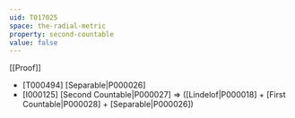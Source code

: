 ```yaml
---
uid: T017025
space: the-radial-metric
property: second-countable
value: false
---
```

[[Proof]]

* [T000494] [Separable|P000026]
* [I000125] [Second Countable|P000027] => ([Lindelof|P000018] + [First Countable|P000028] + [Separable|P000026])

